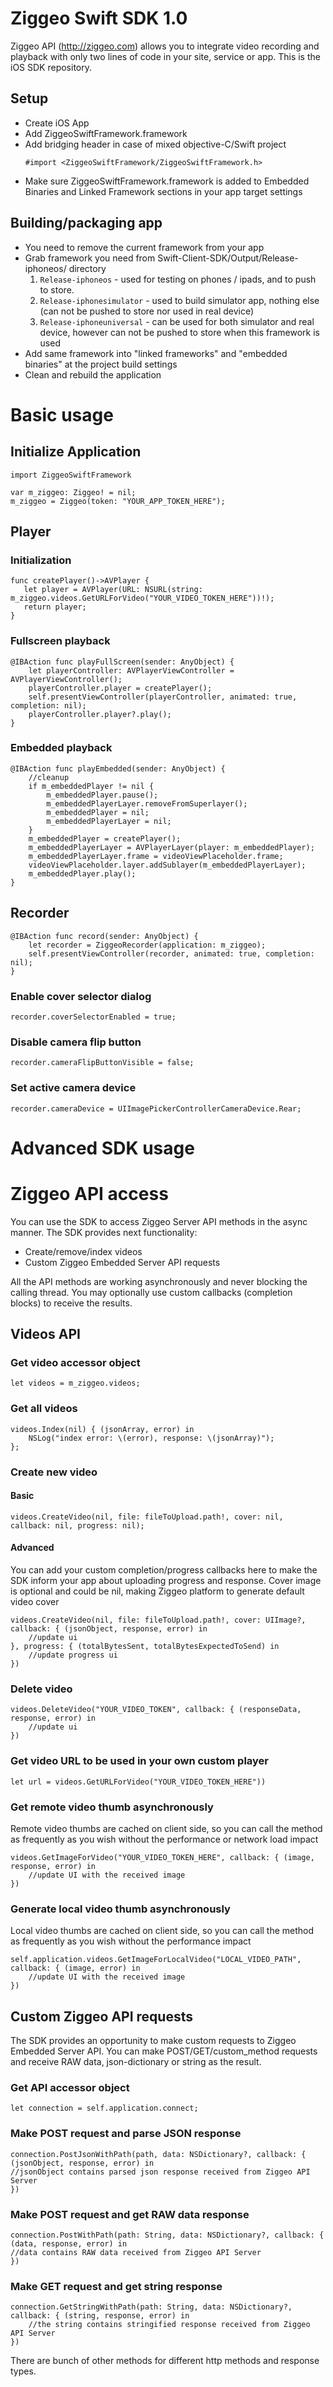 Ziggeo Swift SDK 1.0
=============

Ziggeo API (http://ziggeo.com) allows you to integrate video recording and playback with only two lines of code in your site, service or app. This is the iOS SDK repository. 

## Setup
- Create iOS App
- Add ZiggeoSwiftFramework.framework
- Add bridging header in case of mixed objective-C/Swift project
  ```
  #import <ZiggeoSwiftFramework/ZiggeoSwiftFramework.h>
  ```
- Make sure ZiggeoSwiftFramework.framework is added to Embedded Binaries and Linked Framework sections in your app target settings

## Building/packaging app
- You need to remove the current framework from your app
- Grab framework you need from Swift-Client-SDK/Output/Release-iphoneos/ directory
  1. `Release-iphoneos` - used for testing on phones / ipads, and to push to store.
  2. `Release-iphonesimulator` - used to build simulator app, nothing else (can not be pushed to store nor used in real device)
  3. `Release-iphoneuniversal` - can be used for both simulator and real device, however can not be pushed to store when this framework is used
- Add same framework into "linked frameworks" and "embedded binaries" at the project build settings
- Clean and rebuild the application

# Basic usage
## Initialize Application

```
import ZiggeoSwiftFramework

var m_ziggeo: Ziggeo! = nil;
m_ziggeo = Ziggeo(token: "YOUR_APP_TOKEN_HERE");
```

## Player

### Initialization
```
func createPlayer()->AVPlayer {
   let player = AVPlayer(URL: NSURL(string: m_ziggeo.videos.GetURLForVideo("YOUR_VIDEO_TOKEN_HERE"))!);
   return player;
}
```

### Fullscreen playback
```
@IBAction func playFullScreen(sender: AnyObject) {
    let playerController: AVPlayerViewController = AVPlayerViewController();
    playerController.player = createPlayer();
    self.presentViewController(playerController, animated: true, completion: nil);
    playerController.player?.play();
}
```

### Embedded playback
```
@IBAction func playEmbedded(sender: AnyObject) {
    //cleanup
    if m_embeddedPlayer != nil {
        m_embeddedPlayer.pause();
        m_embeddedPlayerLayer.removeFromSuperlayer();
        m_embeddedPlayer = nil;
        m_embeddedPlayerLayer = nil;
    }
    m_embeddedPlayer = createPlayer();
    m_embeddedPlayerLayer = AVPlayerLayer(player: m_embeddedPlayer);
    m_embeddedPlayerLayer.frame = videoViewPlaceholder.frame;
    videoViewPlaceholder.layer.addSublayer(m_embeddedPlayerLayer);
    m_embeddedPlayer.play();
}
```

## Recorder

```
@IBAction func record(sender: AnyObject) {
    let recorder = ZiggeoRecorder(application: m_ziggeo);
    self.presentViewController(recorder, animated: true, completion: nil);
}
```

### Enable cover selector dialog
```
recorder.coverSelectorEnabled = true;
```

### Disable camera flip button

```
recorder.cameraFlipButtonVisible = false;
```

### Set active camera device

```
recorder.cameraDevice = UIImagePickerControllerCameraDevice.Rear;
```

# Advanced SDK usage
# Ziggeo API access
You can use the SDK to access Ziggeo Server API methods in the async manner. The SDK provides next functionality:
- Create/remove/index videos
- Custom Ziggeo Embedded Server API requests 

All the API methods are working asynchronously and never blocking the calling thread. You may optionally use custom callbacks (completion blocks) to receive the results.

## Videos API

### Get video accessor object
```
let videos = m_ziggeo.videos;
```

### Get all videos
```
videos.Index(nil) { (jsonArray, error) in
    NSLog("index error: \(error), response: \(jsonArray)");
};
```

### Create new video
#### Basic
```
videos.CreateVideo(nil, file: fileToUpload.path!, cover: nil, callback: nil, progress: nil);
```

#### Advanced
You can add your custom completion/progress callbacks here to make the SDK inform your app about uploading progress and response. Cover image is optional and could be nil, making Ziggeo platform to generate default video cover
```
videos.CreateVideo(nil, file: fileToUpload.path!, cover: UIImage?, callback: { (jsonObject, response, error) in
    //update ui
}, progress: { (totalBytesSent, totalBytesExpectedToSend) in
    //update progress ui
})
```

### Delete video
```
videos.DeleteVideo("YOUR_VIDEO_TOKEN", callback: { (responseData, response, error) in
    //update ui
})
```

### Get video URL to be used in your own custom player
```
let url = videos.GetURLForVideo("YOUR_VIDEO_TOKEN_HERE"))
```

### Get remote video thumb asynchronously
Remote video thumbs are cached on client side, so you can call the method as frequently as you wish without the performance or network load impact
```
videos.GetImageForVideo("YOUR_VIDEO_TOKEN_HERE", callback: { (image, response, error) in
    //update UI with the received image
})
```

### Generate local video thumb asynchronously
Local video thumbs are cached on client side, so you can call the method as frequently as you wish without the performance impact
```
self.application.videos.GetImageForLocalVideo("LOCAL_VIDEO_PATH", callback: { (image, error) in
    //update UI with the received image
})
```

## Custom Ziggeo API requests
The SDK provides an opportunity to make custom requests to Ziggeo Embedded Server API. You can make POST/GET/custom_method requests and receive RAW data, json-dictionary or string as the result.

### Get API accessor object
```
let connection = self.application.connect;
```

### Make POST request and parse JSON response
```
connection.PostJsonWithPath(path, data: NSDictionary?, callback: { (jsonObject, response, error) in
//jsonObject contains parsed json response received from Ziggeo API Server
})
```

### Make POST request and get RAW data response
```
connection.PostWithPath(path: String, data: NSDictionary?, callback: { (data, response, error) in
//data contains RAW data received from Ziggeo API Server
})
```

### Make GET request and get string response
```
connection.GetStringWithPath(path: String, data: NSDictionary?, callback: { (string, response, error) in
    //the string contains stringified response received from Ziggeo API Server
})
```
There are bunch of other methods for different http methods and response types.
